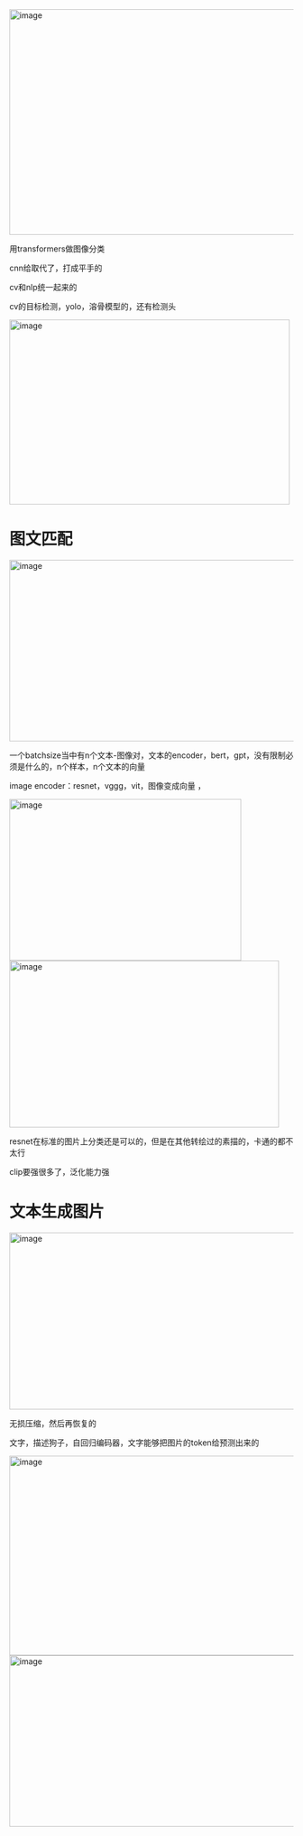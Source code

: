 
<img width="657" height="399" alt="image" src="https://github.com/user-attachments/assets/944bc9ec-03b0-4110-a8e9-5b20c052d161" />

用transformers做图像分类

cnn给取代了，打成平手的

cv和nlp统一起来的

cv的目标检测，yolo，溶骨模型的，还有检测头

<img width="497" height="327" alt="image" src="https://github.com/user-attachments/assets/ce5dbfc1-cb63-49bb-a914-39a6e8453446" />

# 图文匹配

<img width="677" height="321" alt="image" src="https://github.com/user-attachments/assets/7fca2724-cbd0-4dd8-a46d-e16a1d638373" />


一个batchsize当中有n个文本-图像对，文本的encoder，bert，gpt，没有限制必须是什么的，n个样本，n个文本的向量

image encoder：resnet，vggg，vit，图像变成向量
，

<img width="411" height="286" alt="image" src="https://github.com/user-attachments/assets/4e75f367-b24d-4eb6-bfa2-707ae2ac11f3" />

<img width="478" height="295" alt="image" src="https://github.com/user-attachments/assets/bbabccad-72fb-44bf-bf77-7d46298a43f1" />


resnet在标准的图片上分类还是可以的，但是在其他转绘过的素描的，卡通的都不太行

clip要强很多了，泛化能力强

# 文本生成图片

<img width="545" height="313" alt="image" src="https://github.com/user-attachments/assets/6850a0cb-3203-4dc8-9f6c-b5991301a56c" />


无损压缩，然后再恢复的

文字，描述狗子，自回归编码器，文字能够把图片的token给预测出来的


<img width="537" height="353" alt="image" src="https://github.com/user-attachments/assets/1c5e7fc3-12af-4b7b-8210-c579625020da" />



<img width="567" height="303" alt="image" src="https://github.com/user-attachments/assets/3bf2ee18-f30a-4a29-9bd3-4f0ed4daed1e" />




